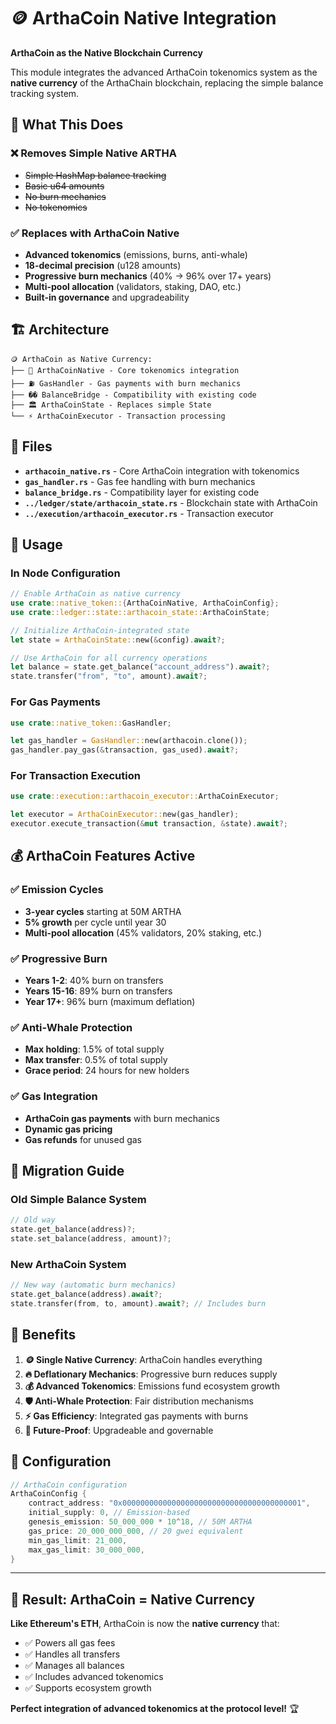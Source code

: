 # 🪙 ArthaCoin Native Integration

**ArthaCoin as the Native Blockchain Currency**

This module integrates the advanced ArthaCoin tokenomics system as the **native currency** of the ArthaChain blockchain, replacing the simple balance tracking system.

## 🎯 **What This Does**

### ❌ **Removes Simple Native ARTHA**
- ~~Simple HashMap balance tracking~~
- ~~Basic u64 amounts~~
- ~~No burn mechanics~~
- ~~No tokenomics~~

### ✅ **Replaces with ArthaCoin Native**
- **Advanced tokenomics** (emissions, burns, anti-whale)
- **18-decimal precision** (u128 amounts)
- **Progressive burn mechanics** (40% → 96% over 17+ years)
- **Multi-pool allocation** (validators, staking, DAO, etc.)
- **Built-in governance** and upgradeability

## 🏗️ **Architecture**

```
🪙 ArthaCoin as Native Currency:
├── 🔗 ArthaCoinNative - Core tokenomics integration
├── ⛽ GasHandler - Gas payments with burn mechanics
├── �� BalanceBridge - Compatibility with existing code
├── 🏛️ ArthaCoinState - Replaces simple State
└── ⚡ ArthaCoinExecutor - Transaction processing
```

## 📁 **Files**

- **`arthacoin_native.rs`** - Core ArthaCoin integration with tokenomics
- **`gas_handler.rs`** - Gas fee handling with burn mechanics
- **`balance_bridge.rs`** - Compatibility layer for existing code
- **`../ledger/state/arthacoin_state.rs`** - Blockchain state with ArthaCoin
- **`../execution/arthacoin_executor.rs`** - Transaction executor

## 🚀 **Usage**

### **In Node Configuration**
```rust
// Enable ArthaCoin as native currency
use crate::native_token::{ArthaCoinNative, ArthaCoinConfig};
use crate::ledger::state::arthacoin_state::ArthaCoinState;

// Initialize ArthaCoin-integrated state
let state = ArthaCoinState::new(&config).await?;

// Use ArthaCoin for all currency operations
let balance = state.get_balance("account_address").await?;
state.transfer("from", "to", amount).await?;
```

### **For Gas Payments**
```rust
use crate::native_token::GasHandler;

let gas_handler = GasHandler::new(arthacoin.clone());
gas_handler.pay_gas(&transaction, gas_used).await?;
```

### **For Transaction Execution**
```rust
use crate::execution::arthacoin_executor::ArthaCoinExecutor;

let executor = ArthaCoinExecutor::new(gas_handler);
executor.execute_transaction(&mut transaction, &state).await?;
```

## 💰 **ArthaCoin Features Active**

### ✅ **Emission Cycles**
- **3-year cycles** starting at 50M ARTHA
- **5% growth** per cycle until year 30
- **Multi-pool allocation** (45% validators, 20% staking, etc.)

### ✅ **Progressive Burn**
- **Years 1-2**: 40% burn on transfers
- **Years 15-16**: 89% burn on transfers  
- **Year 17+**: 96% burn (maximum deflation)

### ✅ **Anti-Whale Protection**
- **Max holding**: 1.5% of total supply
- **Max transfer**: 0.5% of total supply
- **Grace period**: 24 hours for new holders

### ✅ **Gas Integration**
- **ArthaCoin gas payments** with burn mechanics
- **Dynamic gas pricing**
- **Gas refunds** for unused gas

## 🔄 **Migration Guide**

### **Old Simple Balance System**
```rust
// Old way
state.get_balance(address)?;
state.set_balance(address, amount)?;
```

### **New ArthaCoin System**
```rust
// New way (automatic burn mechanics)
state.get_balance(address).await?;
state.transfer(from, to, amount).await?; // Includes burn
```

## 🎯 **Benefits**

1. **🪙 Single Native Currency**: ArthaCoin handles everything
2. **🔥 Deflationary Mechanics**: Progressive burn reduces supply
3. **💰 Advanced Tokenomics**: Emissions fund ecosystem growth
4. **🛡️ Anti-Whale Protection**: Fair distribution mechanisms
5. **⚡ Gas Efficiency**: Integrated gas payments with burns
6. **🔮 Future-Proof**: Upgradeable and governable

## 🔧 **Configuration**

```rust
// ArthaCoin configuration
ArthaCoinConfig {
    contract_address: "0x0000000000000000000000000000000000000001",
    initial_supply: 0, // Emission-based
    genesis_emission: 50_000_000 * 10^18, // 50M ARTHA
    gas_price: 20_000_000_000, // 20 gwei equivalent
    min_gas_limit: 21_000,
    max_gas_limit: 30_000_000,
}
```

---

## 🚀 **Result: ArthaCoin = Native Currency**

**Like Ethereum's ETH**, ArthaCoin is now the **native currency** that:
- ✅ Powers all gas fees
- ✅ Handles all transfers
- ✅ Manages all balances
- ✅ Includes advanced tokenomics
- ✅ Supports ecosystem growth

**Perfect integration of advanced tokenomics at the protocol level!** 🏆
